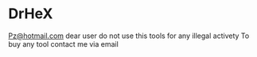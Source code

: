 # DrHeX
Pz@hotmail.com 
dear user do not use this tools for any illegal activety
To buy any tool contact me via email
